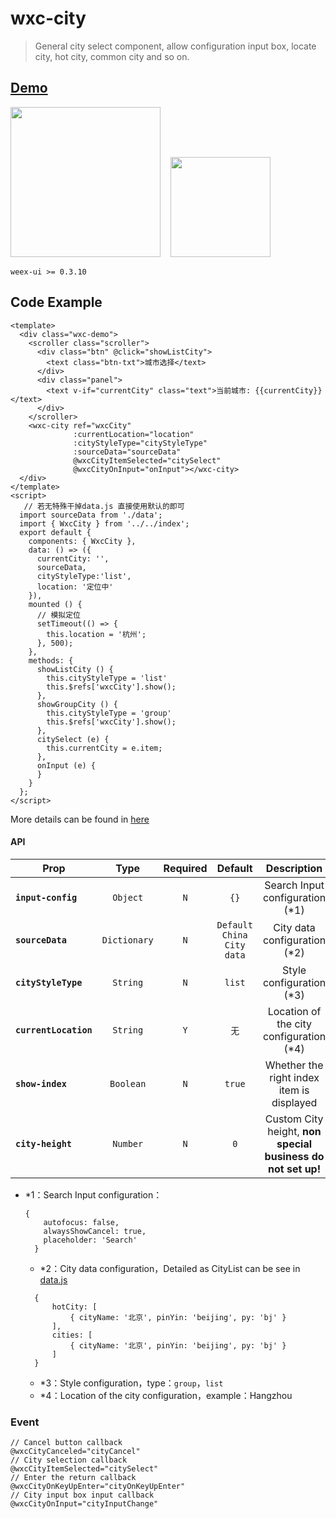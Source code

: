 # wxc-city 

> General city select component, allow configuration input box, locate city, hot city, common city and so on.

## [Demo](https://h5.m.taobao.com/trip/wx-detection-demo/city/index.html?_wx_tpl=https%3A%2F%2Fh5.m.taobao.com%2Ftrip%2Fwx-detection-demo%2Fcity%2Findex.weex.js)
<img src="https://img.alicdn.com/tfs/TB1tUfFkmYH8KJjSspdXXcRgVXa-562-1000.gif" width="240"/>&nbsp;&nbsp;&nbsp;&nbsp;<img src="https://img.alicdn.com/tfs/TB1nj6FkmYH8KJjSspdXXcRgVXa-200-200.png" width="160"/>

`weex-ui >= 0.3.10`

## Code Example

```vue
<template>
  <div class="wxc-demo">
    <scroller class="scroller">
      <div class="btn" @click="showListCity">
        <text class="btn-txt">城市选择</text>
      </div>
      <div class="panel">
        <text v-if="currentCity" class="text">当前城市: {{currentCity}}</text>
      </div>
    </scroller>
    <wxc-city ref="wxcCity"
              :currentLocation="location"
              :cityStyleType="cityStyleType"
              :sourceData="sourceData"
              @wxcCityItemSelected="citySelect"
              @wxcCityOnInput="onInput"></wxc-city>
  </div>
</template>
<script>
   // 若无特殊干掉data.js 直接使用默认的即可
  import sourceData from './data';
  import { WxcCity } from '../../index';
  export default {
    components: { WxcCity },
    data: () => ({
      currentCity: '',
      sourceData,
      cityStyleType:'list',
      location: '定位中'
    }),
    mounted () {
      // 模拟定位
      setTimeout(() => {
        this.location = '杭州';
      }, 500);
    },
    methods: {
      showListCity () {
        this.cityStyleType = 'list'
        this.$refs['wxcCity'].show();
      },
      showGroupCity () {
        this.cityStyleType = 'group'
        this.$refs['wxcCity'].show();
      },
      citySelect (e) {
        this.currentCity = e.item;
      },
      onInput (e) {
      }
    }
  };
</script>
```
More details can be found in [here](https://github.com/alibaba/weex-ui/blob/master/example/city/index.vue)


#### API
| Prop | Type | Required | Default | Description |
| ---- |:----:|:---:|:-------:| :----------:|
| **`input-config`** | `Object` | `N` | `{}` | Search Input configuration (*1)|
| **`sourceData`** | `Dictionary` | `N` | `Default China City data` | City data configuration (*2) |
| **`cityStyleType`** | `String` | `N` | `list` | Style configuration (*3) |
| **`currentLocation`** | `String` | `Y` | `无` | Location of the city configuration (*4) |
| **`show-index`** | `Boolean` | `N` | `true` | Whether the right index item is displayed|
| **`city-height`** | `Number` | `N` | `0` | Custom City height, **non special business do not set up!**|


- *1：Search Input configuration：

    ```
    {
        autofocus: false,
        alwaysShowCancel: true,
        placeholder: 'Search'
      }
    ```
  - *2：City data configuration，Detailed as CityList can be see in [data.js](https://github.com/alibaba/weex-ui/blob/master/example/city/data.js)
 
  ```example
    {
        hotCity: [
            { cityName: '北京', pinYin: 'beijing', py: 'bj' }
        ],
        cities: [
            { cityName: '北京', pinYin: 'beijing', py: 'bj' }
        ]
    }
  ```
  - *3：Style configuration，type：`group`，`list`
  - *4：Location of the city configuration，example：Hangzhou


### Event

```
// Cancel button callback
@wxcCityCanceled="cityCancel"
// City selection callback
@wxcCityItemSelected="citySelect"
// Enter the return callback
@wxcCityOnKeyUpEnter="cityOnKeyUpEnter"
// City input box input callback
@wxcCityOnInput="cityInputChange"
```
